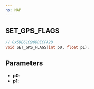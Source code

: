 ```yaml
---
ns: MAP
---
```

## SET_GPS_FLAGS

```c
// 0x5DE61C90DDECFA2D
void SET_GPS_FLAGS(int p0, float p1);
```

## Parameters
* **p0**:
* **p1**:
